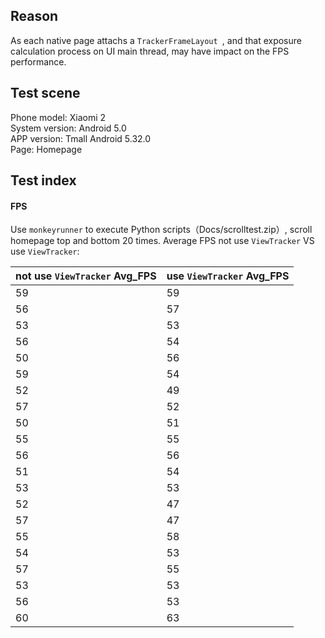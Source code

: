 ## Reason
As each native page attachs a `TrackerFrameLayout `, and that exposure calculation process on UI main thread, may have impact on the FPS performance.

## Test scene
Phone model: Xiaomi 2 <br>
System version: Android 5.0 <br>
APP version: Tmall Android 5.32.0 <br>
Page: Homepage

## Test index
#### FPS
Use `monkeyrunner` to execute Python scripts（Docs/scrolltest.zip）, scroll homepage top and bottom 20 times. Average FPS not use `ViewTracker` VS use `ViewTracker`:

not use `ViewTracker` Avg_FPS | use `ViewTracker` Avg_FPS
-------------|-------------
59           | 59
56           | 57
53           | 53
56           | 54
50           | 56
59           | 54
52           | 49
57           | 52
50           | 51
55           | 55
56           | 56
51           | 54
53           | 53
52           | 47
57           | 47
55           | 58
54           | 53
57           | 55
53           | 53
56           | 53
60           | 63
